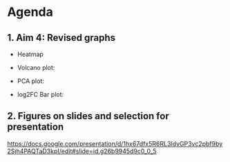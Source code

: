 # Agenda

## 1. Aim 4: Revised graphs
* Heatmap

* Volcano plot:
   
* PCA plot:

* log2FC Bar plot:


## 2. Figures on slides and selection for presentation
https://docs.google.com/presentation/d/1hx67dfx5R6RL3IdvGP3vc2pbf9by2Sjh4PAQTaD3kpI/edit#slide=id.g26b9945d9c0_0_5


